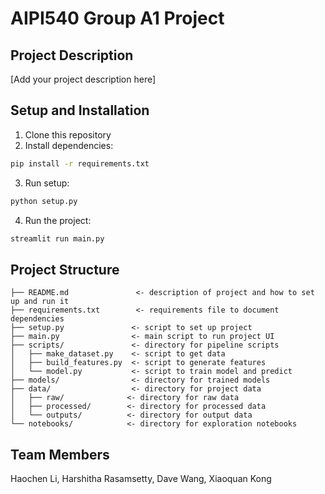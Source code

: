 # AIPI540 Group A1 Project

## Project Description
[Add your project description here]

## Setup and Installation

1. Clone this repository
2. Install dependencies:
```bash
pip install -r requirements.txt
```

3. Run setup:
```bash
python setup.py
```

4. Run the project:
```bash
streamlit run main.py
```

## Project Structure
```
├── README.md               <- description of project and how to set up and run it
├── requirements.txt        <- requirements file to document dependencies
├── setup.py               <- script to set up project
├── main.py                <- main script to run project UI
├── scripts/               <- directory for pipeline scripts
│   ├── make_dataset.py    <- script to get data
│   ├── build_features.py  <- script to generate features
│   └── model.py           <- script to train model and predict
├── models/                <- directory for trained models
├── data/                  <- directory for project data
│   ├── raw/              <- directory for raw data
│   ├── processed/        <- directory for processed data
│   └── outputs/          <- directory for output data
└── notebooks/            <- directory for exploration notebooks
```

## Team Members

Haochen Li, Harshitha Rasamsetty, Dave Wang, Xiaoquan Kong
